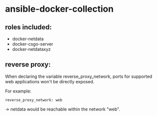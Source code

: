 # ansible-docker-collection

## roles included:
- docker-netdata
- docker-csgo-server
- docker-netdataxyz

## reverse proxy:
When declaring the variable reverse_proxy_network, ports for supported web applications won't be directly exposed.

For example:
```
reverse_proxy_network: web
```
-> netdata would be reachable within the network "web".
